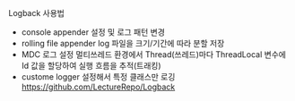 Logback 사용법
- console appender 설정 및 로그 패턴 변경
- rolling file appender log 파일을 크기/기간에 따라 분할 저장
- MDC 로그 설정 멀티쓰레드 환경에서 Thread(쓰레드)마다 ThreadLocal 변수에 Id 값을 할당하여 실행 흐름을 추적(트래킹)
- custome logger 설정해서 특정 클래스만 로깅
https://github.com/LectureRepo/Logback
